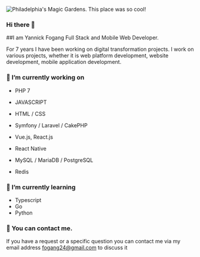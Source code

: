 ![Philadelphia's Magic Gardens. This place was so cool!](https://avatars2.githubusercontent.com/u/46969218?s=460&u=6ba938a9db5ce5e57fe56b512fdb186a16009533&v=4)

### Hi there 👋

##I am Yannick Fogang Full Stack and Mobile Web Developer.

For 7 years I have been working on digital transformation projects. I work on various projects, whether it is web platform development, website development, mobile application development.

### 🔭 I’m currently working on 

- PHP 7
- JAVASCRIPT
- HTML / CSS

- Symfony / Laravel / CakePHP
- Vue.js, React.js
- React Native

- MySQL / MariaDB / PostgreSQL
- Redis

### 🌱 I’m currently learning
- Typescript
- Go
- Python

### 💬 You can contact me.
If you have a request or a specific question you can contact me via my email address fogang24@gmail.com to discuss it



<!--
**yannickfogang/yannickfogang** is a ✨ _special_ ✨ repository because its `README.md` (this file) appears on your GitHub profile.

Here are some ideas to get you started:

- 🔭 I’m currently working on ...
- 🌱 I’m currently learning ...
- 👯 I’m looking to collaborate on ...
- 🤔 I’m looking for help with ...
- 💬 Ask me about ...
- 📫 How to reach me: ...
- 😄 Pronouns: ...
- ⚡ Fun fact: ...
-->
